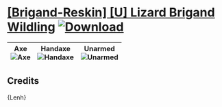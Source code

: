 # [\[Brigand-Reskin\] \[U\] Lizard Brigand Wildling](https://github.com/Klokinator/FE-Repo/tree/main/Battle%20Animations/Infantry%20-%20(Axe)%20Brigs,%20Pirates,%20Zerkers/%5BBrigand-Reskin%5D%20%5BU%5D%20Lizard%20Brigand%20Wildling) [![Download](https://img.shields.io/badge/Download--red?style=social&logo=github)](https://minhaskamal.github.io/DownGit/#/home?url=https://github.com/Klokinator/FE-Repo/tree/main/Battle%20Animations/Infantry%20-%20(Axe)%20Brigs,%20Pirates,%20Zerkers/%5BBrigand-Reskin%5D%20%5BU%5D%20Lizard%20Brigand%20Wildling)

| <b>Axe</b><br/><img alt="Axe" src="https://raw.githubusercontent.com/Klokinator/FE-Repo/main/Battle%20Animations/Infantry%20-%20(Axe)%20Brigs,%20Pirates,%20Zerkers/%5BBrigand-Reskin%5D%20%5BU%5D%20Lizard%20Brigand%20Wildling/3.%20Axe/Axe.gif"/> | <b>Handaxe</b><br/><img alt="Handaxe" src="https://raw.githubusercontent.com/Klokinator/FE-Repo/main/Battle%20Animations/Infantry%20-%20(Axe)%20Brigs,%20Pirates,%20Zerkers/%5BBrigand-Reskin%5D%20%5BU%5D%20Lizard%20Brigand%20Wildling/4.%20Handaxe/Handaxe.gif"/> | <b>Unarmed</b><br/><img alt="Unarmed" src="https://raw.githubusercontent.com/Klokinator/FE-Repo/main/Battle%20Animations/Infantry%20-%20(Axe)%20Brigs,%20Pirates,%20Zerkers/%5BBrigand-Reskin%5D%20%5BU%5D%20Lizard%20Brigand%20Wildling/8.%20Unarmed/Unarmed.gif"/> |
| :---: | :---: | :---: |

## Credits

{Lenh}

